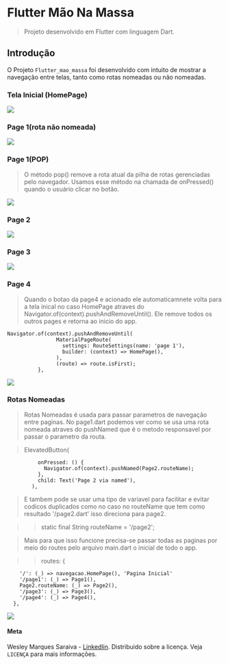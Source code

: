 # Flutter Mão Na Massa

> Projeto desenvolvido em Flutter com linguagem Dart.

## Introdução

O Projeto `Flutter_mao_massa` foi desenvolvido com intuito de mostrar a navegação entre telas, tanto como rotas nomeadas ou não nomeadas.

### Tela Inicial (HomePage)

![](</assets/home_page(fluttermaonamassa).png>)

### Page 1(rota não nomeada)

![](/assets/Page%201.gif)

### Page 1(POP)

> O método pop() remove a rota atual da pilha de rotas gerenciadas pelo navegador. Usamos esse método na chamada de onPressed() quando o usuário clicar no botão.

![](</assets/Page%201(pop).gif>)

### Page 2

![](/assets/Page%202.gif)

### Page 3

![](/assets/Page%203.gif)

### Page 4

> Quando o botao da page4 e acionado ele automaticamnete volta para a tela inical no caso HomePage atraves do Navigator.of(context).pushAndRemoveUntil(). Ele remove todos os outros pages e retorna ao inicio do app.

    Navigator.of(context).pushAndRemoveUntil(
                    MaterialPageRoute(
                      settings: RouteSettings(name: 'page 1'),
                      builder: (context) => HomePage(),
                    ),
                    (route) => route.isFirst);
              },

![](/assets/Page4.gif)

### Rotas Nomeadas

> Rotas Nomeadas é usada para passar parametros de navegação entre paginas. No page1.dart podemos ver como se usa uma rota nomeada atraves do pushNamed que é o metodo responsavel por passar o parametro da routa.

> ElevatedButton(

              onPressed: () {
                Navigator.of(context).pushNamed(Page2.routeName);
              },
              child: Text('Page 2 via named'),
            ),

> E tambem pode se usar uma tipo de variavel para facilitar e evitar codicos duplicados como no caso no routeName que tem como resultado '/page2.dart' isso direciona para page2.

> > static final String routeName = '/page2';

> Mais para que isso funcione precisa-se passar todas as paginas por meio do routes pelo arquivo main.dart o inicial de todo o app.

> > routes: {

        '/': (_) => navegacao.HomePage(), 'Pagina Inicial'
        '/page1': (_) => Page1(),
        Page2.routeName: (_) => Page2(),
        '/page3': (_) => Page3(),
        '/page4': (_) => Page4(),
      },

![](/assets/Rotas%20Nomeadas.gif)

#### Meta

Wesley Marques Saraiva - [Linkedlin](https://www.linkedin.com/in/wesley-marques-saraiva/).
Distribuido sobre a licença. Veja `LICENÇA` para mais informações.
